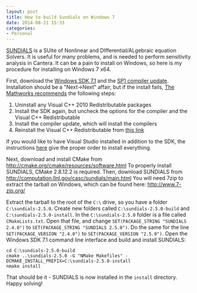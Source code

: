 ```yaml
---
layout: post
title: How to build Sundials on Windows 7
date: 2014-08-21 15:33
categories:
- Personal
---
```


[SUNDIALS](http://computation.llnl.gov/casc/sundials/main.html) is a SUite
of Nonlinear and DIfferential/ALgebraic equation Solvers. It is useful for
many problems, and is needed to perform sensitivity analysis in Cantera.
It can be a pain to install on Windows, so here is my procedure for installing
on Windows 7 x64.
<!--more-->

First, download the [Windows SDK 7.1][1] and the [SP1 compiler update][2].
Installation should be a "Next->Next" affair, but if the install fails,
[The Mathworks recommends][3] the following steps:

1. Uninstall any Visual C++ 2010 Redistributable packages
2. Install the SDK again, but uncheck the options for the compiler and the Visual C++ Redistributable
3. Install the compiler update, which will install the compilers
4. Reinstall the Visual C++ Redistributable from [this link](http://www.microsoft.com/en-us/download/details.aspx?id=14632)

If you would like to have Visual Studio installed in addition to the SDK, the instructions
[here](http://blogs.msdn.com/b/vcblog/archive/2011/03/31/10148110.aspx) give the proper
order to install everything.

Next, download and install CMake from http://cmake.org/cmake/resources/software.html
To properly install SUNDIALS, CMake 2.8.12.2 is required.
Then, download SUNDIALS from http://computation.llnl.gov/casc/sundials/main.html
You will need 7zip to extract the tarball on Windows, which can be found here: http://www.7-zip.org/

Extract the tarball to the root of the `C:\` drive, so you have a folder `C:\sundials-2.5.0`.
Create new folders called `C:\sundials-2.5.0-build` and `C:\sundials-2.5.0-install`.
In the `C:\sundials-2.5.0` folder is a file called `CMakeLists.txt`. Open that file,
and change `SET(PACKAGE_STRING "SUNDIALS 2.4.0")` to `SET(PACKAGE_STRING "SUNDIALS 2.5.0")`.
Do the same for the line `SET(PACKAGE_VERSION "2.4.0")` to `SET(PACKAGE_VERSION "2.5.0")`.
Open the Windows SDK 7.1 command line interface and build and install SUNDIALS:

    cd C:\sundials-2.5.0-build
    cmake ..\sundials-2.5.0 -G "NMake Makefiles" -DCMAKE_INSTALL_PREFIX=C:\sundials-2.5.0-install
    nmake install
    
That should be it - SUNDIALS is now installed in the `install` directory. Happy solving!

[1]: http://www.microsoft.com/en-us/download/details.aspx?id=8279
[2]: http://www.microsoft.com/en-us/download/details.aspx?id=4422
[3]: http://www.mathworks.com/matlabcentral/answers/95039-why-does-the-sdk-7-1-installation-fail-with-an-installation-failed-message-on-my-windows-system
